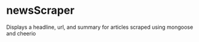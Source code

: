 # newsScraper
Displays a headline, url, and summary for articles scraped using mongoose and cheerio
